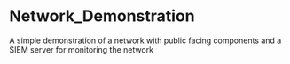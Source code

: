 # Network_Demonstration
A simple demonstration of a network with public facing components and a SIEM server for monitoring the network
